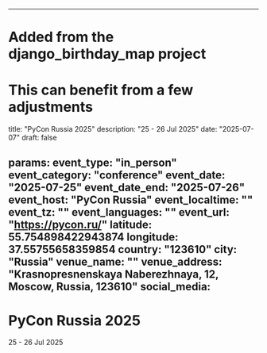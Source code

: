 
---
# Added from the django_birthday_map project
# This can benefit from a few adjustments
title: "PyCon Russia 2025"
description: "25 - 26 Jul 2025"
date: "2025-07-07"
draft: false

params:
  event_type: "in_person"
  event_category: "conference"
  event_date: "2025-07-25"
  event_date_end: "2025-07-26"
  event_host: "PyCon Russia"
  event_localtime: ""
  event_tz: ""
  event_languages: ""
  event_url: "https://pycon.ru/"
  latitude: 55.754898422943874
  longitude: 37.55755658359854
  country: "123610"
  city: "Russia"
  venue_name: ""
  venue_address: "Krasnopresnenskaya Naberezhnaya, 12, Moscow, Russia, 123610"
  social_media:
---

# PyCon Russia 2025

25 - 26 Jul 2025

